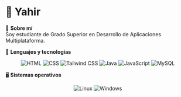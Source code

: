 # 👋 Yahir

📌 **Sobre mí**  
Soy estudiante de Grado Superior en Desarrollo de Aplicaciones Multiplataforma.

🔹 **Lenguajes y tecnologías**  
<p align="center">
  <img src="https://skillicons.dev/icons?i=html" title="HTML" />
  <img src="https://skillicons.dev/icons?i=css" title="CSS" />
  <img src="https://skillicons.dev/icons?i=tailwind" title="Tailwind CSS" />
  <img src="https://skillicons.dev/icons?i=java" title="Java" />
  <img src="https://skillicons.dev/icons?i=js" title="JavaScript" />
  <img src="https://skillicons.dev/icons?i=mysql" title="MySQL" />
</p>

🖥 **Sistemas operativos**  
<p align="center">
  <img src="https://skillicons.dev/icons?i=linux" title="Linux" />
  <img src="https://skillicons.dev/icons?i=windows" title="Windows" />
</p>
